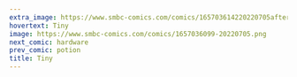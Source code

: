 ```yaml
---
extra_image: https://www.smbc-comics.com/comics/165703614220220705after.png
hovertext: Tiny
image: https://www.smbc-comics.com/comics/1657036099-20220705.png
next_comic: hardware
prev_comic: potion
title: Tiny
---
```


